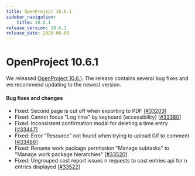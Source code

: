 ```yaml
---
title: OpenProject 10.6.1
sidebar_navigation:
    title: 10.6.1
release_version: 10.6.1
release_date: 2020-06-08
---
```


# OpenProject 10.6.1

We released [OpenProject 10.6.1](https://community.openproject.com/versions/1437).
The release contains several bug fixes and we recommend updating to the newest version.

<!--more-->
#### Bug fixes and changes

- Fixed: Second page is cut off when exporting to PDF \[[#33203](https://community.openproject.com/wp/33203)\]
- Fixed: Cannot focus "Log time" by keyboard (accessibility) \[[#33380](https://community.openproject.com/wp/33380)\]
- Fixed: Inconsistent confirmation modal for deleting a time entry \[[#33447](https://community.openproject.com/wp/33447)\]
- Fixed: Error "Resource" not found when trying to upload Gif to comment \[[#33486](https://community.openproject.com/wp/33486)\]
- Fixed: Rename work package permission "Manage subtasks" to "Manage work package hierarchies" \[[#33520](https://community.openproject.com/wp/33520)\]
- Fixed: Ungrouped cost report issues n requests to cost entries api for n entries displayed \[[#33522](https://community.openproject.com/wp/33522)\]
